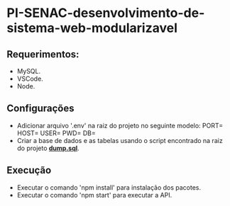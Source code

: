 # PI-SENAC-desenvolvimento-de-sistema-web-modularizavel

## Requerimentos:

- MySQL.
- VSCode.
- Node.

## Configurações
  
- Adicionar arquivo '.env' na raiz do projeto no seguinte modelo:
PORT=
HOST=
USER=
PWD=
DB=
- Criar a base de dados e as tabelas usando o script encontrado na raiz do projeto [**dump.sql**](https://github.com/yuri-snke/PI-SENAC-desenvolvimento-de-sistema-web-modularizavel/blob/master/dump.sql).

## Execução

- Executar o comando 'npm install' para instalação dos pacotes.
- Executar o comando 'npm start' para executar a API.
